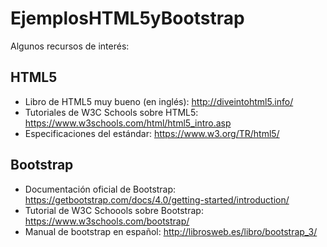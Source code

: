 # EjemplosHTML5yBootstrap

Algunos recursos de interés:

## HTML5
 - Libro de HTML5 muy bueno (en inglés): http://diveintohtml5.info/
 - Tutoriales de W3C Schools sobre HTML5: https://www.w3schools.com/html/html5_intro.asp
 - Especificaciones del estándar: https://www.w3.org/TR/html5/
 
## Bootstrap
 - Documentación oficial de Bootstrap: https://getbootstrap.com/docs/4.0/getting-started/introduction/
 - Tutorial de W3C Schoools sobre Bootstrap: https://www.w3schools.com/bootstrap/
 - Manual de bootstrap en español: http://librosweb.es/libro/bootstrap_3/

